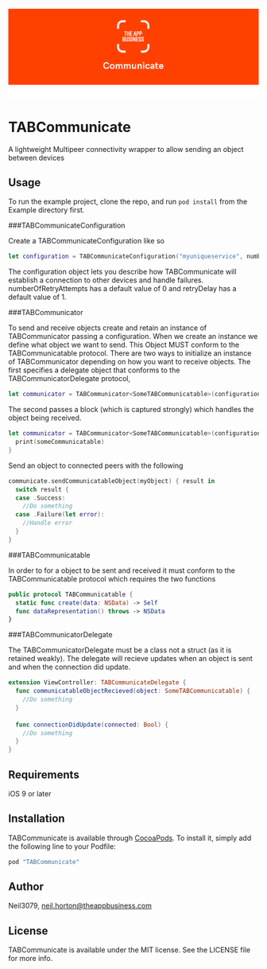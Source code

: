 ![The App Business](https://github.com/theappbusiness/TABCommunicate/blob/master/Banner.png)

# TABCommunicate

A lightweight Multipeer connectivity wrapper to allow sending an object between devices

## Usage

To run the example project, clone the repo, and run `pod install` from the Example directory first.

###TABCommunicateConfiguration

Create a TABCommunicateConfiguration like so

```swift
let configuration = TABCommunicateConfiguration("myuniqueservice", numberOfRetryAttempts: 3, retryDelay: 1, password: "password")
```

The configuration object lets you describe how TABCommunicate will establish a connection to other devices and handle failures. numberOfRetryAttempts has a default value of 0 and retryDelay has a default value of 1.

###TABCommunicator

To send and receive objects create and retain an instance of TABCommunicator passing a configuration. When we create an instance we define what object we want to send. This Object MUST conform to the TABCommunicatable protocol. There are two ways to initialize an instance of TABCommunicator depending on how you want to receive objects. The first specifies a delegate object that conforms to the TABCommunicatorDelegate protocol,

```swift
let communicator = TABCommunicator<SomeTABCommunicatable>(configuration, delegate: self)
```

The second passes a block (which is captured strongly) which handles the object being received.

```swift
let communicator = TABCommunicator<SomeTABCommunicatable>(configuration) { someCommunicatable in
  print(someCommunicatable)
}
```

Send an object to connected peers with the following

```swift
communicate.sendCommunicatableObject(myObject) { result in
  switch result {
  case .Success:
    //Do something
  case .Failure(let error):
    //Handle error
  }
}
```

###TABCommunicatable

In order to for a object to be sent and received it must conform to the TABCommunicatable protocol which requires the two functions

```swift
public protocol TABCommunicatable {
  static func create(data: NSData) -> Self
  func dataRepresentation() throws -> NSData
}
```

###TABCommunicatorDelegate

The TABCommunicatorDelegate must be a class not a struct (as it is retained weakly). The delegate will recieve updates when an object is sent and when the connection did update.

```swift
extension ViewController: TABCommunicateDelegate {
  func communicatableObjectRecieved(object: SomeTABCommunicatable) {
    //Do something
  }

  func connectionDidUpdate(connected: Bool) {
    //Do something
  }
}
```

## Requirements

iOS 9 or later

## Installation

TABCommunicate is available through [CocoaPods](http://cocoapods.org). To install
it, simply add the following line to your Podfile:

```ruby
pod "TABCommunicate"
```

## Author

Neil3079, neil.horton@theappbusiness.com

## License

TABCommunicate is available under the MIT license. See the LICENSE file for more info.
